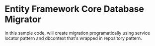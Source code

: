 # Entity Framework Core Database Migrator
in this sample code, will create migration programatically using service locator pattern and dbcontext that's wrapped in repository pattern.
